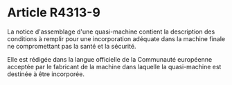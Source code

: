 # Article R4313-9

La notice d'assemblage d'une quasi-machine contient la description des conditions à remplir pour une incorporation adéquate dans la machine finale ne compromettant pas la santé et la sécurité. 
  
   
Elle est rédigée dans la langue officielle de la Communauté européenne acceptée par le fabricant de la machine dans laquelle la quasi-machine est destinée à être incorporée.